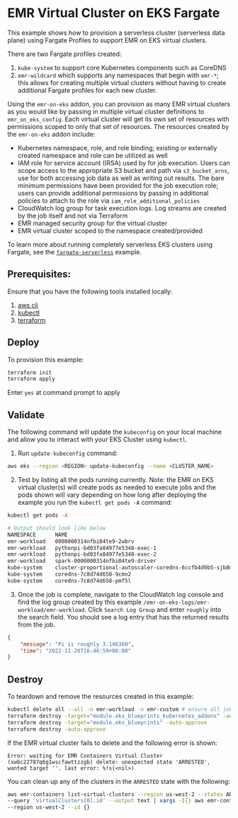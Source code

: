 # EMR Virtual Cluster on EKS Fargate

This example shows how to provision a serverless cluster (serverless data plane) using Fargate Profiles to support EMR on EKS virtual clusters.

There are two Fargate profiles created:
1. `kube-system` to support core Kubernetes components such as CoreDNS
2. `emr-wildcard` which supports any namespaces that begin with `emr-*`; this allows for creating multiple virtual clusters without having to create additional Fargate profiles for each new cluster.

Using the `emr-on-eks` addon, you can provision as many EMR virtual clusters as you would like by passing in multiple virtual cluster definitions to `emr_on_eks_config`. Each virtual cluster will get its own set of resources with permissions scoped to only that set of resources. The resources created by the `emr-on-eks` addon include:
- Kubernetes namespace, role, and role binding; existing or externally created namespace and role can be utilized as well
- IAM role for service account (IRSA) used by for job execution. Users can scope access to the appropriate S3 bucket and path via `s3_bucket_arns`, use for both accessing job data as well as writing out results. The bare minimum permissions have been provided for the job execution role; users can provide additional permissions by passing in additional policies to attach to the role via `iam_role_additional_policies`
- CloudWatch log group for task execution logs. Log streams are created by the job itself and not via Terraform
- EMR managed security group for the virtual cluster
- EMR virtual cluster scoped to the namespace created/provided

To learn more about running completely serverless EKS clusters using Fargate, see the [`fargate-serverless`](https://github.com/aws-ia/terraform-aws-eks-blueprints/tree/main/examples/fargate-serverless#serverless-eks-cluster-using-fargate-profiles) example.

## Prerequisites:

Ensure that you have the following tools installed locally:

1. [aws cli](https://docs.aws.amazon.com/cli/latest/userguide/install-cliv2.html)
2. [kubectl](https://Kubernetes.io/docs/tasks/tools/)
3. [terraform](https://learn.hashicorp.com/tutorials/terraform/install-cli)

## Deploy

To provision this example:

```sh
terraform init
terraform apply
```

Enter `yes` at command prompt to apply

## Validate

The following command will update the `kubeconfig` on your local machine and allow you to interact with your EKS Cluster using `kubectl`.

1. Run `update-kubeconfig` command:

```sh
aws eks --region <REGION> update-kubeconfig --name <CLUSTER_NAME>
```

2. Test by listing all the pods running currently. Note: the EMR on EKS virtual cluster(s) will create pods as needed to execute jobs and the pods shown will vary depending on how long after deploying the example you run the `kubectl get pods -A` command:

```sh
kubectl get pods -A

# Output should look like below
NAMESPACE      NAME                                                       READY   STATUS              RESTARTS   AGE
emr-workload   0000000314nfbi04te9-2wbrv                                  3/3     Running             0          6m32s
emr-workload   pythonpi-bd03fa84977e5348-exec-1                           2/2     Running             0          2m48s
emr-workload   pythonpi-bd03fa84977e5348-exec-2                           2/2     Running             0          2m45s
emr-workload   spark-0000000314nfbi04te9-driver                           2/2     Running             0          4m51s
kube-system    cluster-proportional-autoscaler-coredns-6ccfb4d9b5-sjb8m   1/1     Running             0          8m27s
kube-system    coredns-7c8d74d658-9cmn2                                   1/1     Running             0          8m27s
kube-system    coredns-7c8d74d658-pmf5l                                   1/1     Running             0          7m38s
```

3. Once the job is complete, navigate to the CloudWatch log console and find the log group created by this example `/emr-on-eks-logs/emr-workload/emr-workload`. Click `Search Log Group` and enter `roughly` into the search field. You should see a log entry that has the returned results from the job.

```json
{
    "message": "Pi is roughly 3.146360",
    "time": "2022-11-20T16:46:59+00:00"
}
```

## Destroy

To teardown and remove the resources created in this example:

```sh
kubectl delete all --all -n emr-workload -n emr-custom # ensure all jobs resources are cleaned up first
terraform destroy -target="module.eks_blueprints_kubernetes_addons" -auto-approve
terraform destroy -target="module.eks_blueprints" -auto-approve
terraform destroy -auto-approve
```

If the EMR virtual cluster fails to delete and the following error is shown:
```
Error: waiting for EMR Containers Virtual Cluster (xwbc22787q6g1wscfawttzzgb) delete: unexpected state 'ARRESTED', wanted target ''. last error: %!s(<nil>)
```

You can clean up any of the clusters in the `ARRESTED` state with the following:

```sh
aws emr-containers list-virtual-clusters --region us-west-2 --states ARRESTED \
--query 'virtualClusters[0].id' --output text | xargs -I{} aws emr-containers delete-virtual-cluster \
--region us-west-2 --id {}
```
